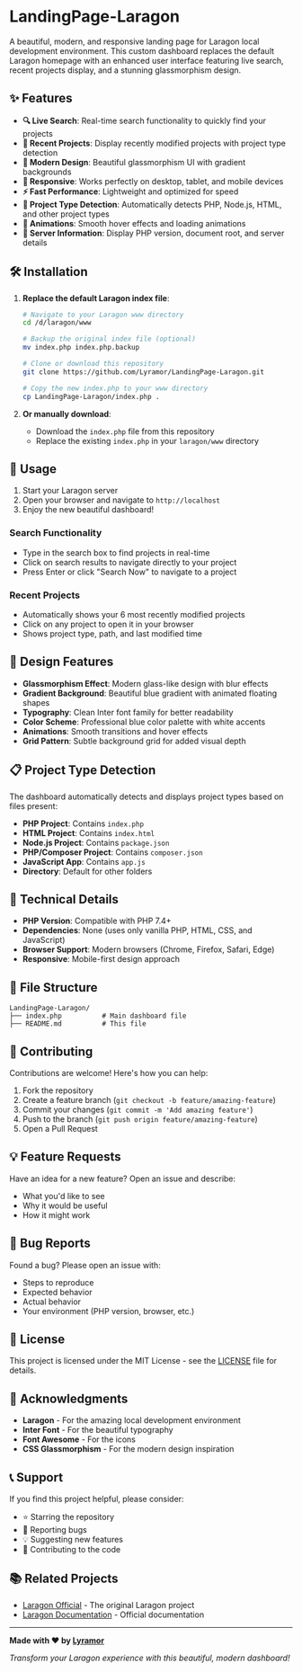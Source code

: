 # LandingPage-Laragon

A beautiful, modern, and responsive landing page for Laragon local development environment. This custom dashboard replaces the default Laragon homepage with an enhanced user interface featuring live search, recent projects display, and a stunning glassmorphism design.

## ✨ Features

- **🔍 Live Search**: Real-time search functionality to quickly find your projects
- **📂 Recent Projects**: Display recently modified projects with project type detection
- **🎨 Modern Design**: Beautiful glassmorphism UI with gradient backgrounds
- **📱 Responsive**: Works perfectly on desktop, tablet, and mobile devices
- **⚡ Fast Performance**: Lightweight and optimized for speed
- **🔧 Project Type Detection**: Automatically detects PHP, Node.js, HTML, and other project types
- **🌟 Animations**: Smooth hover effects and loading animations
- **💾 Server Information**: Display PHP version, document root, and server details

## 🛠️ Installation

1. **Replace the default Laragon index file**:
   ```bash
   # Navigate to your Laragon www directory
   cd /d/laragon/www
   
   # Backup the original index file (optional)
   mv index.php index.php.backup
   
   # Clone or download this repository
   git clone https://github.com/Lyramor/LandingPage-Laragon.git
   
   # Copy the new index.php to your www directory
   cp LandingPage-Laragon/index.php .
   ```

2. **Or manually download**:
   - Download the `index.php` file from this repository
   - Replace the existing `index.php` in your `laragon/www` directory

## 🚀 Usage

1. Start your Laragon server
2. Open your browser and navigate to `http://localhost`
3. Enjoy the new beautiful dashboard!

### Search Functionality
- Type in the search box to find projects in real-time
- Click on search results to navigate directly to your project
- Press Enter or click "Search Now" to navigate to a project

### Recent Projects
- Automatically shows your 6 most recently modified projects
- Click on any project to open it in your browser
- Shows project type, path, and last modified time

## 🎨 Design Features

- **Glassmorphism Effect**: Modern glass-like design with blur effects
- **Gradient Background**: Beautiful blue gradient with animated floating shapes
- **Typography**: Clean Inter font family for better readability
- **Color Scheme**: Professional blue color palette with white accents
- **Animations**: Smooth transitions and hover effects
- **Grid Pattern**: Subtle background grid for added visual depth

## 📋 Project Type Detection

The dashboard automatically detects and displays project types based on files present:

- **PHP Project**: Contains `index.php`
- **HTML Project**: Contains `index.html`
- **Node.js Project**: Contains `package.json`
- **PHP/Composer Project**: Contains `composer.json`
- **JavaScript App**: Contains `app.js`
- **Directory**: Default for other folders

## 🔧 Technical Details

- **PHP Version**: Compatible with PHP 7.4+
- **Dependencies**: None (uses only vanilla PHP, HTML, CSS, and JavaScript)
- **Browser Support**: Modern browsers (Chrome, Firefox, Safari, Edge)
- **Responsive**: Mobile-first design approach

## 📁 File Structure

```
LandingPage-Laragon/
├── index.php          # Main dashboard file
├── README.md          # This file
```

## 🤝 Contributing

Contributions are welcome! Here's how you can help:

1. Fork the repository
2. Create a feature branch (`git checkout -b feature/amazing-feature`)
3. Commit your changes (`git commit -m 'Add amazing feature'`)
4. Push to the branch (`git push origin feature/amazing-feature`)
5. Open a Pull Request

## 💡 Feature Requests

Have an idea for a new feature? Open an issue and describe:
- What you'd like to see
- Why it would be useful
- How it might work

## 🐛 Bug Reports

Found a bug? Please open an issue with:
- Steps to reproduce
- Expected behavior
- Actual behavior
- Your environment (PHP version, browser, etc.)

## 📜 License

This project is licensed under the MIT License - see the [LICENSE](LICENSE) file for details.

## 🙏 Acknowledgments

- **Laragon** - For the amazing local development environment
- **Inter Font** - For the beautiful typography
- **Font Awesome** - For the icons
- **CSS Glassmorphism** - For the modern design inspiration

## 📞 Support

If you find this project helpful, please consider:
- ⭐ Starring the repository
- 🐛 Reporting bugs
- 💡 Suggesting new features
- 🤝 Contributing to the code

## 📚 Related Projects

- [Laragon Official](https://laragon.org/) - The original Laragon project
- [Laragon Documentation](https://laragon.org/docs/) - Official documentation

---

**Made with ❤️ by [Lyramor](https://github.com/Lyramor)**

*Transform your Laragon experience with this beautiful, modern dashboard!*
